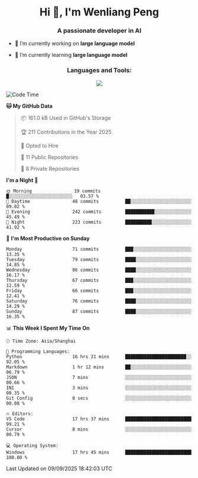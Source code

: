 <h1 align="center">Hi 👋, I'm Wenliang Peng</h1>
<h3 align="center">A passionate developer in AI</h3>

- 🔭 I’m currently working on **large language model**

- 🌱 I’m currently learning **large language model**

<!-- <h3 align="left">Connect with me:</h3> -->
<!-- <p align="left">
</p> -->

<h3 align="center">Languages and Tools:</h3>
<p align="center">
  <a href="https://skillicons.dev">
    <img src="https://skillicons.dev/icons?i=cpp,ros,docker,azure,git,linux,py,pytorch,cmake,githubactions,powershell,md&perline=6" />
  </a>
</p>


<!-- <p><img align="center" src="https://github-readme-stats.vercel.app/api/top-langs?username=bpwl0121&show_icons=true&locale=en&layout=compact" alt="bpwl0121" /></p> -->

<!-- <p><img align="center" src="https://github-readme-streak-stats.herokuapp.com/?user=bpwl0121&" alt="bpwl0121" /></p> -->

<!--START_SECTION:waka-->
![Code Time](http://img.shields.io/badge/Code%20Time-414%20hrs%2028%20mins-blue)

**🐱 My GitHub Data** 

> 📦 161.0 kB Used in GitHub's Storage 
 > 
> 🏆 211 Contributions in the Year 2025
 > 
> 💼 Opted to Hire
 > 
> 📜 11 Public Repositories 
 > 
> 🔑 8 Private Repositories 
 > 
**I'm a Night 🦉** 

```text
🌞 Morning                19 commits          █░░░░░░░░░░░░░░░░░░░░░░░░   03.57 % 
🌆 Daytime                48 commits          ██░░░░░░░░░░░░░░░░░░░░░░░   09.02 % 
🌃 Evening                242 commits         ███████████░░░░░░░░░░░░░░   45.49 % 
🌙 Night                  223 commits         ██████████░░░░░░░░░░░░░░░   41.92 % 
```
📅 **I'm Most Productive on Sunday** 

```text
Monday                   71 commits          ███░░░░░░░░░░░░░░░░░░░░░░   13.35 % 
Tuesday                  79 commits          ████░░░░░░░░░░░░░░░░░░░░░   14.85 % 
Wednesday                86 commits          ████░░░░░░░░░░░░░░░░░░░░░   16.17 % 
Thursday                 67 commits          ███░░░░░░░░░░░░░░░░░░░░░░   12.59 % 
Friday                   66 commits          ███░░░░░░░░░░░░░░░░░░░░░░   12.41 % 
Saturday                 76 commits          ████░░░░░░░░░░░░░░░░░░░░░   14.29 % 
Sunday                   87 commits          ████░░░░░░░░░░░░░░░░░░░░░   16.35 % 
```


📊 **This Week I Spent My Time On** 

```text
🕑︎ Time Zone: Asia/Shanghai

💬 Programming Languages: 
Python                   16 hrs 21 mins      ███████████████████████░░   92.05 % 
Markdown                 1 hr 12 mins        ██░░░░░░░░░░░░░░░░░░░░░░░   06.79 % 
JSON                     7 mins              ░░░░░░░░░░░░░░░░░░░░░░░░░   00.66 % 
INI                      3 mins              ░░░░░░░░░░░░░░░░░░░░░░░░░   00.35 % 
Git Config               0 secs              ░░░░░░░░░░░░░░░░░░░░░░░░░   00.08 % 

🔥 Editors: 
VS Code                  17 hrs 37 mins      █████████████████████████   99.21 % 
Cursor                   8 mins              ░░░░░░░░░░░░░░░░░░░░░░░░░   00.79 % 

💻 Operating System: 
Windows                  17 hrs 45 mins      █████████████████████████   100.00 % 
```


 Last Updated on 09/09/2025 18:42:03 UTC
<!--END_SECTION:waka-->
